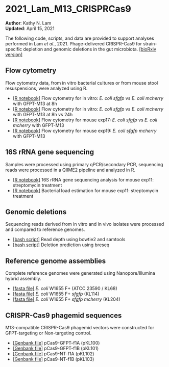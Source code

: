 # 2021_Lam_M13_CRISPRCas9

**Author**: Kathy N. Lam\
**Updated**: April 15, 2021

The following code, scripts, and data are provided to support analyses performed in Lam *et al.*, 2021. Phage-delivered CRISPR-Cas9 for strain-specific depletion and
genomic deletions in the gut microbiota. [[bioRxiv version]](https://www.biorxiv.org/content/10.1101/2020.07.09.193847v1.full)

## Flow cytometry

Flow cytometry data, from in vitro bacterial cultures or from mouse stool resuspensions, were analyzed using R.

- [[R notebook]](https://htmlpreview.github.io/?) Flow cytometry for in vitro: *E. coli sfgfp* vs *E. coli mcherry* with GFPT-M13 at 8h
- [[R notebook]](https://htmlpreview.github.io/?) Flow cytometry for in vitro: *E. coli sfgfp* vs *E. coli mcherry* with GFPT-M13 at 8h vs 24h
- [[R notebook]](https://htmlpreview.github.io/?https://github.com/turnbaughlab/2021_Lam_M13_CRISPRCas9/blob/main/2020-01-13_flow_exp17.html) Flow cytometry for mouse exp17: *E. coli sfgfp* vs *E. coli mcherry* with GFPT-M13
- [[R notebook]](https://htmlpreview.github.io/?) Flow cytometry for mouse exp19: *E. coli sfgfp mcherry* with GFPT-M13


## 16S rRNA gene sequencing

Samples were processed using primary qPCR/secondary PCR, sequencing reads were processed in a QIIME2 pipeline and analyzed in R.

- [[R notebook]](https://htmlpreview.github.io/?) 16S rRNA gene sequencing analysis for mouse exp11: streptomycin treatment
- [[R notebook]](https://htmlpreview.github.io/?https://github.com/turnbaughlab/2021_Lam_M13_CRISPRCas9/blob/main/2019-02-04_exp11_estimate_bacterial_load_v2.html) Bacterial load estimation for mouse exp11: streptomycin treatment

## Genomic deletions

Sequencing reads derived from in vitro and in vivo isolates were processed and compared to reference genomes.

- [[bash script]]() Read depth using bowtie2 and samtools 
- [[bash script]]() Deletion prediction using breseq   


## Reference genome assemblies

Complete reference genomes were generated using Nanopore/Illumina hybrid assembly.

- [[fasta file]]() *E. coli* W1655 F+ (ATCC 23590 / KL68)
- [[fasta file]]() *E. coli* W1655 F+ *sfgfp* (KL114)
- [[fasta file]]() *E. coli* W1655 F+ *sfgfp mcherry* (KL204)

## CRISPR-Cas9 phagemid sequences

M13-compatible CRISPR-Cas9 phagemid vectors were constructed for GFPT-targeting or Non-targeting control.

- [[Genbank file]]() pCas9-GFPT-f1A (pKL100)
- [[Genbank file]]() pCas9-GFPT-f1B (pKL101)
- [[Genbank file]]() pCas9-NT-f1A (pKL102)
- [[Genbank file]]() pCas9-NT-f1B (pKL103)



